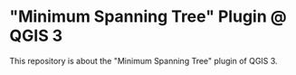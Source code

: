 # "Minimum Spanning Tree" Plugin @ QGIS 3

This repository is about the "Minimum Spanning Tree" plugin of QGIS 3. 
